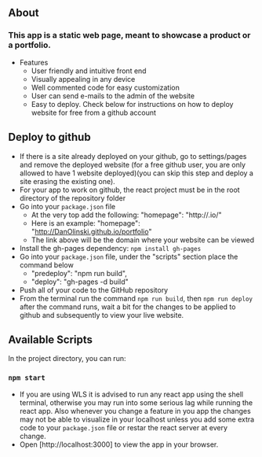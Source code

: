 ## About
### This app is a static web page, meant to showcase a product or a portfolio. 

- Features
    - User friendly and intuitive front end
    - Visually appealing in any device
    - Well commented code for easy customization
    - User can send e-mails to the admin of the website
    - Easy to deploy. Check below for instructions on how to deploy website for free from a github account 

## Deploy to github
- If there is a site already deployed on your github, go to settings/pages and remove the deployed website (for a free github user, you are only allowed to have 1 website deployed)(you can skip this step and deploy a site erasing the existing one). 
- For your app to work on github, the react project must be in the root directory of the repository folder
- Go into your `package.json` file 
    - At the very top add the following: "homepage": "http://<github username>.io/<reporitory name>"
    - Here is an example: "homepage": "http://DanOlinski.github.io/portfolio"
    - The link above will be the domain where your website can be viewed 
- Install the gh-pages dependency: `npm install gh-pages`
- Go into your `package.json` file, under the "scripts" section place the command below
    - "predeploy": "npm run build",
    - "deploy": "gh-pages -d build"
- Push all of your code to the GitHub repository
- From the terminal run the command `npm run build`, then `npm run deploy`
after the command runs, wait a bit for the changes to be applied to github and subsequently to view your live website.


## Available Scripts

In the project directory, you can run:

### `npm start`
- If you are using WLS it is advised to run any react app using the shell terminal, otherwise you may run into some serious lag while running the react app. Also whenever you change a feature in you app the changes may not be able to visualize in your localhost unless you add some extra code to your `package.json` file or restar the react server at every change.
- Open [http://localhost:3000] to view the app in your browser.